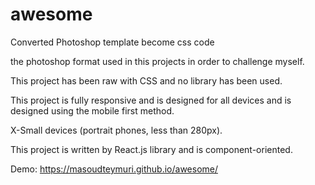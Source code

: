 # awesome

Converted Photoshop template become css code

the photoshop format used in this projects in order to challenge myself.

This project has been raw with CSS and no library has been used.

This project is fully responsive and is designed for all devices and is designed using the mobile first method.

X-Small devices (portrait phones, less than 280px).

This project is written by React.js library and is component-oriented.


Demo:
        https://masoudteymuri.github.io/awesome/
   
